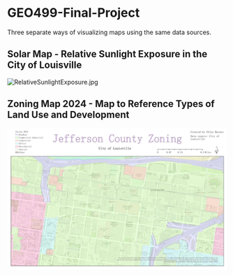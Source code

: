 # GEO499-Final-Project
Three separate ways of visualizing maps using the same data sources. 

## Solar Map - Relative Sunlight Exposure in the City of Louisville
![RelativeSunlightExposure.jpg](RelativeSunlightExposure.jpg)

## Zoning Map 2024 - Map to Reference Types of Land Use and Development
![JeffersonCountyZoning.jpg](JeffersonCountyZoning.jpg)

